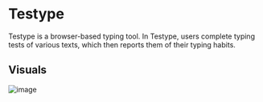 # Testype
Testype is a browser-based typing tool. In Testype, users complete typing tests of various texts, which then reports them of their typing habits. 

## Visuals
![image](https://github.com/lalittrivedi98/Testype/assets/24741684/d607eed5-b0cc-4014-9b7e-9e4857acbe14)

